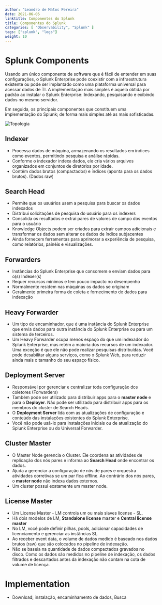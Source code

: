 ```yaml
---
author: "Leandro de Matos Pereira"
date: 2021-06-05
linktitle: Componentes do Splunk
title: Componentes do Splunk
categories: [ "Observability", "Splunk" ]
tags: ["splunk", "logs"]
weight: 10
---
```


# Splunk Components
Usando um único componente de software que é fácil de entender em suas configurações, o Splunk Enterprise pode coexistir com a infraestrutura existente ou pode ser implantado como uma plataforma universal para acessar dados de TI. A implementação mais simples é aquela obtida por padrão ao instalar o Splunk Enterprise: Indexando, pesquisando e exibindo dados no mesmo servidor.

Em seguida, os principais componentes que constituem uma implementação do Splunk; de forma mais simples até as mais sofisticadas.

![Topologia](https://octodex.github.com/images/yaktocat.png)

## Indexer
* Processa dados de máquina, armazenando os resultados em índices como eventos, permitindo pesquisa e análise rápidas.
* Conforme o indexador indexa dados, ele cria vários arquivos organizados em conjuntos de diretórios por idade.
* Contêm dados brutos (compactados) e índices (aponta para os dados brutos). (Dados raw)

## Search Head
* Permite que os usuários usem a pesquisa para buscar os dados indexados
* Distribui solicitações de pesquisa do usuário para os indexers
* Consolida os resultados e extrai pares de valores de campo dos eventos para o usuário
* Knowledge Objects podem ser criados para extrair campos adicionais e transformar os dados sem alterar os dados de índice subjacentes
* Ainda fornecem ferramentas para aprimorar a experiência de pesquisa, como relatórios, painéis e visualizações.

## Forwarders
* Instâncias do Splunk Enterprise que consomem e enviam dados para o(s) Indexer(s)
* Requer recursos mínimos e tem pouco impacto no desempenho
* Normalmente residem nas máquinas os dados se originam
* Geralmente primeira forma de coleta e fornecimento de dados para indexação

## Heavy Forwarder
* Um tipo de encaminhador, que é uma instância do Splunk Enterprise que envia dados para outra instância do Splunk Enterprise ou para um sistema de terceiros.
* Um Heavy Forwarder ocupa menos espaço do que um indexador do Splunk Enterprise, mas retém a maioria dos recursos de um indexador. Uma exceção é que ele não pode realizar pesquisas distribuídas. Você pode desabilitar alguns serviços, como o Splunk Web, para reduzir ainda mais o tamanho do seu espaço físico.

## Deployment Server
* Responsável por gerenciar e centralizar toda configuração dos coletores (Forwarders)
* Também pode ser utilizado para distribuir apps para o **master node** e para o **Deployer**. Não pode ser utilizado para distribuir apps para os membros do cluster de Search Heads.
* O **Deployment Server** lida com as atualizações de configuração e conteúdo das instalações existentes do Splunk Enterprise.
* Você não pode usá-lo para instalações iniciais ou de atualização do Splunk Enterprise ou do Universal Forwarder.

## Cluster Master
* O Master Node gerencia o Cluster. Ele coordena as atividades de replicação dos nós pares e informa ao **Search Head** onde encontrar os dados.
* Ajuda a gerenciar a configuração de nós de pares e orquestra atividades corretivas se um par fica offline. Ao contrário dos nós pares, o **master node** não indexa dados externos.
* Um cluster possui exatamente um master node.

## License Master
* Um License Master - LM controla um ou mais slaves license - SL.
* Há dois modelos de LM, **Standalone license** master e **Central license master**
* No LM, você pode definir pilhas, pools, adicionar capacidades de licenciamento e gerenciar as instâncias SL.
* Ao receber event data, o volume de dados medido é baseado nos dados brutos (raw) que são colocados no pipeline de indexação.
* Não se baseia na quantidade de dados compactados gravados no disco. Como os dados são medidos no pipeline de indexação, os dados filtrados e descartados antes da indexação não contam na cota de volume de licença.

# Implementation
* Download, instalação, encaminhamento de dados, Busca
